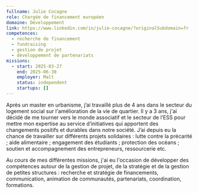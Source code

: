 ```yaml
---
fullname: Julie Cocagne
role: Chargée de financement européen
domaine: Développement
link: https://www.linkedin.com/in/julie-cocagne/?originalSubdomain=fr
competences:
  - recherche de financement
  - fundraising
  - gestion de projet
  - développement de partenariats
missions:
  - start: 2025-03-27
    end: 2025-06-30
    employer: Malt
    status: independent
    startups: []
---
```

Après un master en urbanisme, j’ai travaillé plus de 4 ans dans le secteur du logement social sur l'amélioration de la vie de quartier. Il y a 3 ans, j'ai décidé de me tourner vers le monde associatif et le secteur de l’ESS pour mettre mon expertise au service d’initiatives qui apportent des changements positifs et durables dans notre société. J’ai depuis eu la chance de travailler sur différents projets solidaires : lutte contre la précarité ; aide alimentaire ; engagement des étudiants ; protection des océans ; soutien et accompagnement des entrepreneurs, ressourcerie etc. 

Au cours de mes différentes missions, j'ai eu l'occasion de développer des compétences autour de la gestion de projet, de la stratégie et de la gestion de petites structures : recherche et stratégie de financements, communication, animation de communautés, partenariats, coordination, formations. 